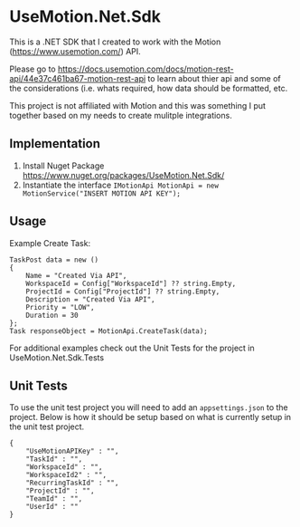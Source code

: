 # UseMotion.Net.Sdk
This is a .NET SDK that I created to work with the Motion (https://www.usemotion.com/) API.

Please go to https://docs.usemotion.com/docs/motion-rest-api/44e37c461ba67-motion-rest-api to learn about thier api and some of the considerations (i.e. whats required, how data should be formatted, etc.

This project is not affiliated with Motion and this was something I put together based on my needs to create mulitple integrations.

## Implementation
1) Install Nuget Package https://www.nuget.org/packages/UseMotion.Net.Sdk/
3) Instantiate the interface `IMotionApi MotionApi = new MotionService("INSERT MOTION API KEY");`

## Usage
Example Create Task:
```
TaskPost data = new ()
{
    Name = "Created Via API",
    WorkspaceId = Config["WorkspaceId"] ?? string.Empty,
    ProjectId = Config["ProjectId"] ?? string.Empty,
    Description = "Created Via API",
    Priority = "LOW",
    Duration = 30
};
Task responseObject = MotionApi.CreateTask(data);
```
For additional examples check out the Unit Tests for the project in UseMotion.Net.Sdk.Tests

## Unit Tests
To use the unit test project you will need to add an `appsettings.json` to the project.  Below is how it should be setup based on what is currently setup in the unit test project.
```
{
    "UseMotionAPIKey" : "",
    "TaskId" : "",
    "WorkspaceId" : "",
    "WorkspaceId2" : "",
    "RecurringTaskId" : "",
    "ProjectId" : "",
    "TeamId" : "",
    "UserId" : ""
}
```
